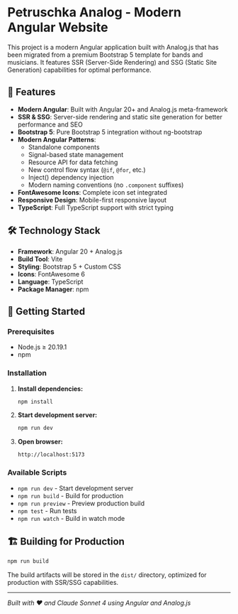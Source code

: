 # Petruschka Analog - Modern Angular Website

This project is a modern Angular application built with Analog.js that has been migrated from a premium Bootstrap 5 template for bands and musicians. It features SSR (Server-Side Rendering) and SSG (Static Site Generation) capabilities for optimal performance.

## 🚀 Features

- **Modern Angular**: Built with Angular 20+ and Analog.js meta-framework
- **SSR & SSG**: Server-side rendering and static site generation for better performance and SEO
- **Bootstrap 5**: Pure Bootstrap 5 integration without ng-bootstrap
- **Modern Angular Patterns**:
  - Standalone components
  - Signal-based state management
  - Resource API for data fetching
  - New control flow syntax (`@if`, `@for`, etc.)
  - Inject() dependency injection
  - Modern naming conventions (no `.component` suffixes)
- **FontAwesome Icons**: Complete icon set integrated
- **Responsive Design**: Mobile-first responsive layout
- **TypeScript**: Full TypeScript support with strict typing

## 🛠️ Technology Stack

- **Framework**: Angular 20 + Analog.js
- **Build Tool**: Vite
- **Styling**: Bootstrap 5 + Custom CSS
- **Icons**: FontAwesome 6
- **Language**: TypeScript
- **Package Manager**: npm

## 🚦 Getting Started

### Prerequisites
- Node.js ≥ 20.19.1
- npm

### Installation

1. **Install dependencies:**
   ```bash
   npm install
   ```

2. **Start development server:**
   ```bash
   npm run dev
   ```

3. **Open browser:**
   ```
   http://localhost:5173
   ```

### Available Scripts

- `npm run dev` - Start development server
- `npm run build` - Build for production
- `npm run preview` - Preview production build
- `npm test` - Run tests
- `npm run watch` - Build in watch mode

## 🏗️ Building for Production

```bash
npm run build
```

The build artifacts will be stored in the `dist/` directory, optimized for production with SSR/SSG capabilities.

---

*Built with ❤️ and Claude Sonnet 4 using Angular and Analog.js*
